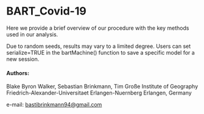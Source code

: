 # BART_Covid-19
Here we provide a brief overview of our procedure with the key methods used in our analysis. 

Due to random seeds, results may vary to a limited degree. Users can set serialize=TRUE in the bartMachine() function to save a specific model for a new session.



#### Authors: 
Blake Byron Walker, Sebastian Brinkmann, Tim Große
Institute of Geography
Friedrich-Alexander-Universitaet Erlangen-Nuernberg
Erlangen, Germany
                             
e-mail: bastibrinkmann94@gmail.com
